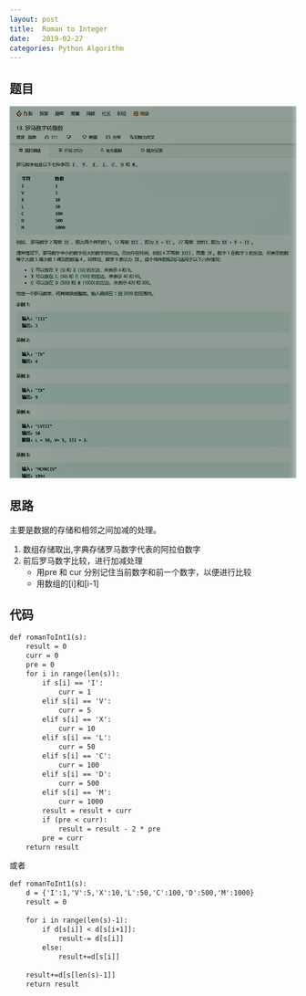 ```yaml
---
layout: post
title:  Roman to Integer
date:   2019-02-27
categories: Python Algorithm
---
```


<!-- MarkdownTOC -->




## 题目

![罗马数字转换阿拉伯数字](https://github.com/zhu13818202655/zhu13818202655.github.io/raw/master/img/screencapture-leetcode-cn-problems-roman-to-integer-2019-02-27-14_34_34.png)

## 思路

主要是数据的存储和相邻之间加减的处理。
1. 数组存储取出,字典存储罗马数字代表的阿拉伯数字
2. 前后罗马数字比较，进行加减处理
    * 用pre 和 cur 分别记住当前数字和前一个数字，以便进行比较
    * 用数组的[i]和[i-1]

## 代码

```
def romanToInt1(s):
    result = 0
    curr = 0
    pre = 0
    for i in range(len(s)):
        if s[i] == 'I':
            curr = 1
        elif s[i] == 'V':
            curr = 5
        elif s[i] == 'X':
            curr = 10
        elif s[i] == 'L':
            curr = 50
        elif s[i] == 'C':
            curr = 100
        elif s[i] == 'D':
            curr = 500
        elif s[i] == 'M':
            curr = 1000
        result = result + curr
        if (pre < curr):
            result = result - 2 * pre
        pre = curr
    return result
```

或者

```
def romanToInt1(s):
    d = {'I':1,'V':5,'X':10,'L':50,'C':100,'D':500,'M':1000}
    result = 0

    for i in range(len(s)-1):
        if d[s[i]] < d[s[i+1]]:
            result-= d[s[i]]
        else:
            result+=d[s[i]]

    result+=d[s[len(s)-1]]
    return result


```

